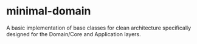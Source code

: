 # minimal-domain
A basic implementation of base classes for clean architecture specifically designed for the Domain/Core and Application layers.
